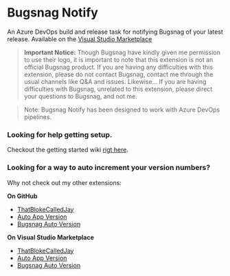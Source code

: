 # Bugsnag Notify
An Azure DevOps build and release task for notifying Bugsnag of your latest release. Available on the [Visual Studio Marketplace](https://marketplace.visualstudio.com/publishers/ThatBlokeCalledJay)

> **Important Notice:** Though Bugsnag have kindly given me permission to use their logo, it is important to note that this extension is not an official Bugsnag product. If you are having any difficulties with this extension, please do not contact Bugsnag, contact me through the usual channels like Q&A and issues. Likewise... If you are having difficulties with Bugsnag, unrelated to this extension, please direct your questions to Bugsnag, and not me.

> Note: Bugsnag Notify has been designed to work with Azure DevOps pipelines.

### Looking for help getting setup.
Checkout the getting started wiki [rigt here](https://github.com/ThatBlokeCalledJay/bugsnag-notify/wiki/Getting-Started).

### Looking for a way to auto increment your version numbers?
Why not check out my other extensions:  

**On GitHub**
- [ThatBlokeCalledJay](https://github.com/ThatBlokeCalledJay)
- [Auto App Version](https://github.com/ThatBlokeCalledJay/auto-app-version)
- [Bugsnag Auto Version](https://github.com/ThatBlokeCalledJay/bugsnag-auto-version)

**On Visual Studio Marketplace**
- [ThatBlokeCalledJay](https://marketplace.visualstudio.com/publishers/ThatBlokeCalledJay)
- [Auto App Version](https://marketplace.visualstudio.com/items?itemName=ThatBlokeCalledJay.thatblokecalledjay-autoappversion)
- [Bugsnag Auto Version](#)
